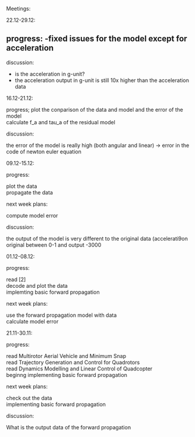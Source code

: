 Meetings:

22.12-29.12:

progress:
-fixed issues for the model except for acceleration<br  />
-

discussion:
- is the acceleration in g-unit? <br  />
- the acceleration output in g-unit is still 10x higher than the acceleration data <br  />




16.12-21.12:

progress;
plot the conparison of the data and model and the error of the model <br  />
calculate f_a and tau_a of the residual model

discussion:

the error of the model is really high (both angular and linear) -> error in the code of newton euler equation <br  />


09.12-15.12:

progress:

plot the data <br /> 
propagate the data <br /> 

next week plans:

compute model error<br /> 

discussion:

the output of the model is very different to the original data (accelerati9on original between 0-1 and output -3000 <br /> 


01.12-08.12: 


progress:

read [2] <br /> 
decode and plot the data <br /> 
implemting basic forward propagation <br /> 


next week plans:

use the forward propagation model with data <br /> 
calculate model error <br /> 


21.11-30.11:
 

progress:

read Multirotor Aerial Vehicle and Minimum Snap  <br /> 
read Trajectory Generation and Control for Quadrotors  <br /> 
read Dynamics Modelling and Linear Control of Quadcopter <br />
beginng implementing basic forward propagation <br /> 


next week plans:

check out the data <br /> 
implementing basic forward propagation <br /> 

discussion:

What is the output data of the forward propagation <br />